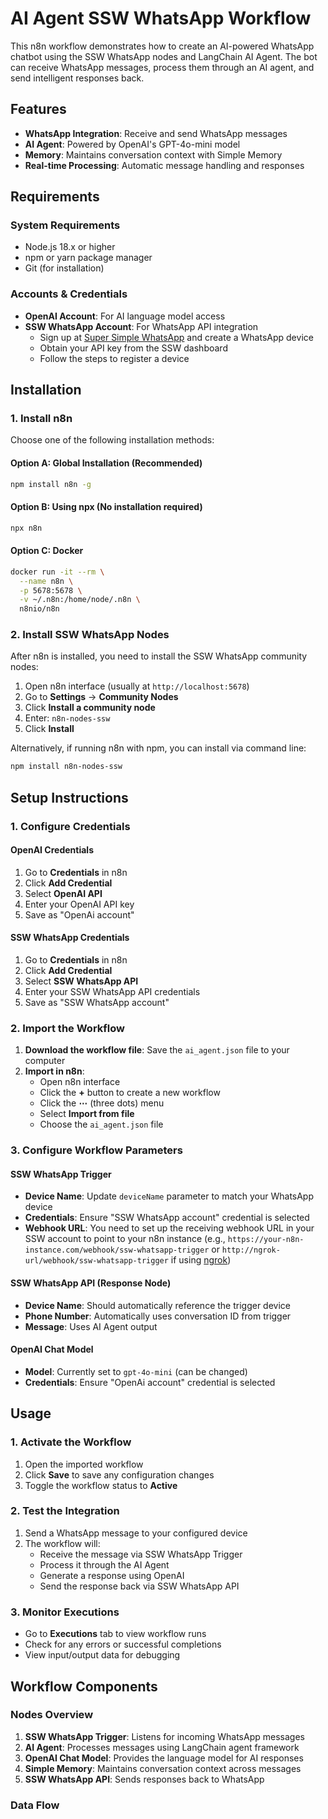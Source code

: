 # AI Agent SSW WhatsApp Workflow

This n8n workflow demonstrates how to create an AI-powered WhatsApp chatbot using the SSW WhatsApp nodes and LangChain AI Agent. The bot can receive WhatsApp messages, process them through an AI agent, and send intelligent responses back.

## Features

- **WhatsApp Integration**: Receive and send WhatsApp messages
- **AI Agent**: Powered by OpenAI's GPT-4o-mini model
- **Memory**: Maintains conversation context with Simple Memory
- **Real-time Processing**: Automatic message handling and responses

## Requirements

### System Requirements
- Node.js 18.x or higher
- npm or yarn package manager
- Git (for installation)

### Accounts & Credentials
- **OpenAI Account**: For AI language model access
- **SSW WhatsApp Account**: For WhatsApp API integration
    - Sign up at [Super Simple WhatsApp](https://supersimplewhats.com) and create a WhatsApp device
    - Obtain your API key from the SSW dashboard
    - Follow the steps to register a device

## Installation

### 1. Install n8n

Choose one of the following installation methods:

#### Option A: Global Installation (Recommended)
```bash
npm install n8n -g
```

#### Option B: Using npx (No installation required)
```bash
npx n8n
```

#### Option C: Docker
```bash
docker run -it --rm \
  --name n8n \
  -p 5678:5678 \
  -v ~/.n8n:/home/node/.n8n \
  n8nio/n8n
```

### 2. Install SSW WhatsApp Nodes

After n8n is installed, you need to install the SSW WhatsApp community nodes:

1. Open n8n interface (usually at `http://localhost:5678`)
2. Go to **Settings** → **Community Nodes**
3. Click **Install a community node**
4. Enter: `n8n-nodes-ssw`
5. Click **Install**

Alternatively, if running n8n with npm, you can install via command line:
```bash
npm install n8n-nodes-ssw
```

## Setup Instructions

### 1. Configure Credentials

#### OpenAI Credentials
1. Go to **Credentials** in n8n
2. Click **Add Credential**
3. Select **OpenAI API**
4. Enter your OpenAI API key
5. Save as "OpenAi account"

#### SSW WhatsApp Credentials
1. Go to **Credentials** in n8n
2. Click **Add Credential**
3. Select **SSW WhatsApp API**
4. Enter your SSW WhatsApp API credentials
5. Save as "SSW WhatsApp account"

### 2. Import the Workflow

1. **Download the workflow file**: Save the `ai_agent.json` file to your computer
2. **Import in n8n**:
   - Open n8n interface
   - Click the **+** button to create a new workflow
   - Click the **⋯** (three dots) menu
   - Select **Import from file**
   - Choose the `ai_agent.json` file

### 3. Configure Workflow Parameters

#### SSW WhatsApp Trigger
- **Device Name**: Update `deviceName` parameter to match your WhatsApp device
- **Credentials**: Ensure "SSW WhatsApp account" credential is selected
- **Webhook URL**: You need to set up the receiving webhook URL in your SSW account to point to your n8n instance (e.g., `https://your-n8n-instance.com/webhook/ssw-whatsapp-trigger` or `http://ngrok-url/webhook/ssw-whatsapp-trigger` if using [ngrok](https://ngrok.com/))

#### SSW WhatsApp API (Response Node)
- **Device Name**: Should automatically reference the trigger device
- **Phone Number**: Automatically uses conversation ID from trigger
- **Message**: Uses AI Agent output

#### OpenAI Chat Model
- **Model**: Currently set to `gpt-4o-mini` (can be changed)
- **Credentials**: Ensure "OpenAi account" credential is selected

## Usage

### 1. Activate the Workflow
1. Open the imported workflow
2. Click **Save** to save any configuration changes
3. Toggle the workflow status to **Active**

### 2. Test the Integration
1. Send a WhatsApp message to your configured device
2. The workflow will:
   - Receive the message via SSW WhatsApp Trigger
   - Process it through the AI Agent
   - Generate a response using OpenAI
   - Send the response back via SSW WhatsApp API

### 3. Monitor Executions
- Go to **Executions** tab to view workflow runs
- Check for any errors or successful completions
- View input/output data for debugging

## Workflow Components

### Nodes Overview

1. **SSW WhatsApp Trigger**: Listens for incoming WhatsApp messages
2. **AI Agent**: Processes messages using LangChain agent framework
3. **OpenAI Chat Model**: Provides the language model for AI responses
4. **Simple Memory**: Maintains conversation context across messages
5. **SSW WhatsApp API**: Sends responses back to WhatsApp

### Data Flow
